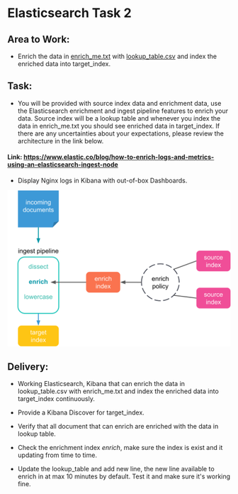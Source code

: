 # Elasticsearch Task 2

## Area to Work:

- Enrich the data in [enrich_me.txt](https://github.com/musabdogan/Elasticsearch-Tasks/blob/main/Task1/access.log) with [lookup_table.csv](https://github.com/musabdogan/Elasticsearch-Tasks/blob/main/task2/lookup_table.csv) and index the enriched data into target_index.

## Task:

- You will be provided with source index data and enrichment data, use the Elasticsearch enrichment and ingest pipeline features to enrich your data. Source index will be a lookup table and whenever you index the data in enrich_me.txt you should see enriched data in target_index. If there are any uncertainties about your expectations, please review the architecture in the link below.

#### Link: https://www.elastic.co/blog/how-to-enrich-logs-and-metrics-using-an-elasticsearch-ingest-node

- Display Nginx logs in Kibana with out-of-box Dashboards.

![enrich_process](https://github.com/musabdogan/Elasticsearch-Tasks/blob/main/task2/enrich-process.svg)

## Delivery:
- Working Elasticsearch, Kibana that can enrich the data in lookup_table.csv with enrich_me.txt and index the enriched data into target_index continuously.

- Provide a Kibana Discover for target_index.

- Verify that all document that can enrich are enriched with the data in lookup table.

- Check the enrichment index *enrich*, make sure the index is exist and it updating from time to time.

- Update the lookup_table and add new line, the new line available to enrich in at max 10 minutes by default. Test it and make sure it's working fine.
